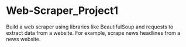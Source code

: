 # Web-Scraper_Project1
Build a web scraper using libraries like BeautifulSoup and requests to extract data from a website. For example, scrape news headlines from a news website.
